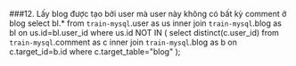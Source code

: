 ###12. Lấy blog được tạo bởi user mà user này không có bất kỳ comment ở blog
select bl.*
from `train-mysql`.user as us inner join `train-mysql`.blog as bl on us.id=bl.user_id
where us.id NOT IN (
select distinct(c.user_id) 
from `train-mysql`.comment as c inner join `train-mysql`.blog as b on c.target_id=b.id
where c.target_table="blog"
);